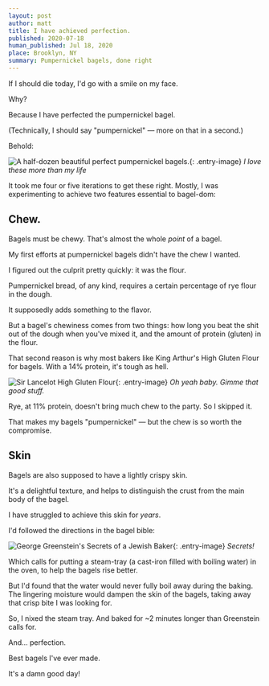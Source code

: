 ```yaml
---
layout: post
author: matt
title: I have achieved perfection.
published: 2020-07-18
human_published: Jul 18, 2020
place: Brooklyn, NY
summary: Pumpernickel bagels, done right
---
```


If I should die today, I'd go with a smile on my face.

Why?

Because I have perfected the pumpernickel bagel.

(Technically, I should say "pumpernickel" — more on that in a second.)

Behold:

![A half-dozen beautiful perfect pumpernickel bagels.](/images/perfection.jpg){: .entry-image}
_I love these more than my life_

It took me four or five iterations to get these right. Mostly, I was experimenting to achieve two features essential to bagel-dom:

## Chew.

Bagels must be chewy. That's almost the whole _point_ of a bagel.

My first efforts at pumpernickel bagels didn't have the chew I wanted.

I figured out the culprit pretty quickly: it was the flour.

Pumpernickel bread, of any kind, requires a certain percentage of rye flour in the dough.

It supposedly adds something to the flavor.

But a bagel's chewiness comes from two things: how long you beat the shit out of the dough when you've mixed it, and the amount of protein (gluten) in the flour.

That second reason is why most bakers like King Arthur's High Gluten Flour for bagels. With a 14% protein, it's tough as hell.

![Sir Lancelot High Gluten Flour](/images/kahgf.jpg){: .entry-image}
_Oh yeah baby. Gimme that good stuff._

Rye, at 11% protein, doesn't bring much chew to the party. So I skipped it.

That makes my bagels "pumpernickel" — but the chew is so worth the compromise.

## Skin

Bagels are also supposed to have a lightly crispy skin.

It's a delightful texture, and helps to distinguish the crust from the main body of the bagel.

I have struggled to achieve this skin for _years_.

I'd followed the directions in the bagel bible:

![George Greenstein's Secrets of a Jewish Baker](/images/bakerbook.jpg){: .entry-image}
_Secrets!_

Which calls for putting a steam-tray (a cast-iron filled with boiling water) in the oven, to help the bagels rise better.

But I'd found that the water would never fully boil away during the baking. The lingering moisture would dampen the skin of the bagels, taking away that crisp bite I was looking for.

So, I nixed the steam tray. And baked for ~2 minutes longer than Greenstein calls for.

And... perfection.

Best bagels I've ever made.

It's a damn good day!
